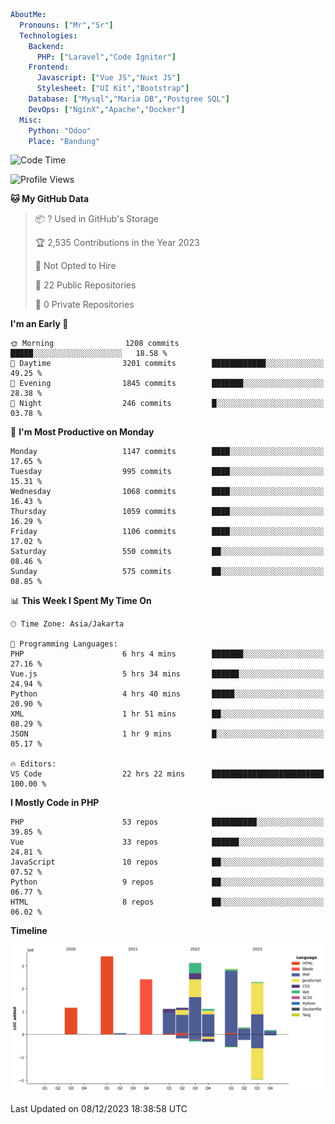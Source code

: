 ```yaml
AboutMe:
  Pronouns: ["Mr","Sr"]
  Technologies:
    Backend:
      PHP: ["Laravel","Code Igniter"]
    Frontend:
      Javascript: ["Vue JS","Nuxt JS"]
      Stylesheet: ["UI Kit","Bootstrap"]
    Database: ["Mysql","Maria DB","Postgree SQL"]
    DevOps: ["NginX","Apache","Docker"]
  Misc:
    Python: "Odoo"
    Place: "Bandung"
```

<!--START_SECTION:waka-->
![Code Time](http://img.shields.io/badge/Code%20Time-899%20hrs%2038%20mins-blue)

![Profile Views](http://img.shields.io/badge/Profile%20Views-4-blue)

**🐱 My GitHub Data** 

> 📦 ? Used in GitHub's Storage 
 > 
> 🏆 2,535 Contributions in the Year 2023
 > 
> 🚫 Not Opted to Hire
 > 
> 📜 22 Public Repositories 
 > 
> 🔑 0 Private Repositories 
 > 
**I'm an Early 🐤** 

```text
🌞 Morning                1208 commits        █████░░░░░░░░░░░░░░░░░░░░   18.58 % 
🌆 Daytime                3201 commits        ████████████░░░░░░░░░░░░░   49.25 % 
🌃 Evening                1845 commits        ███████░░░░░░░░░░░░░░░░░░   28.38 % 
🌙 Night                  246 commits         █░░░░░░░░░░░░░░░░░░░░░░░░   03.78 % 
```
📅 **I'm Most Productive on Monday** 

```text
Monday                   1147 commits        ████░░░░░░░░░░░░░░░░░░░░░   17.65 % 
Tuesday                  995 commits         ████░░░░░░░░░░░░░░░░░░░░░   15.31 % 
Wednesday                1068 commits        ████░░░░░░░░░░░░░░░░░░░░░   16.43 % 
Thursday                 1059 commits        ████░░░░░░░░░░░░░░░░░░░░░   16.29 % 
Friday                   1106 commits        ████░░░░░░░░░░░░░░░░░░░░░   17.02 % 
Saturday                 550 commits         ██░░░░░░░░░░░░░░░░░░░░░░░   08.46 % 
Sunday                   575 commits         ██░░░░░░░░░░░░░░░░░░░░░░░   08.85 % 
```


📊 **This Week I Spent My Time On** 

```text
🕑︎ Time Zone: Asia/Jakarta

💬 Programming Languages: 
PHP                      6 hrs 4 mins        ███████░░░░░░░░░░░░░░░░░░   27.16 % 
Vue.js                   5 hrs 34 mins       ██████░░░░░░░░░░░░░░░░░░░   24.94 % 
Python                   4 hrs 40 mins       █████░░░░░░░░░░░░░░░░░░░░   20.90 % 
XML                      1 hr 51 mins        ██░░░░░░░░░░░░░░░░░░░░░░░   08.29 % 
JSON                     1 hr 9 mins         █░░░░░░░░░░░░░░░░░░░░░░░░   05.17 % 

🔥 Editors: 
VS Code                  22 hrs 22 mins      █████████████████████████   100.00 % 
```

**I Mostly Code in PHP** 

```text
PHP                      53 repos            ██████████░░░░░░░░░░░░░░░   39.85 % 
Vue                      33 repos            ██████░░░░░░░░░░░░░░░░░░░   24.81 % 
JavaScript               10 repos            ██░░░░░░░░░░░░░░░░░░░░░░░   07.52 % 
Python                   9 repos             ██░░░░░░░░░░░░░░░░░░░░░░░   06.77 % 
HTML                     8 repos             ██░░░░░░░░░░░░░░░░░░░░░░░   06.02 % 
```



**Timeline**

![Lines of Code chart](https://raw.githubusercontent.com/vheins/vheins/main/assets/bar_graph.png)


 Last Updated on 08/12/2023 18:38:58 UTC
<!--END_SECTION:waka-->
